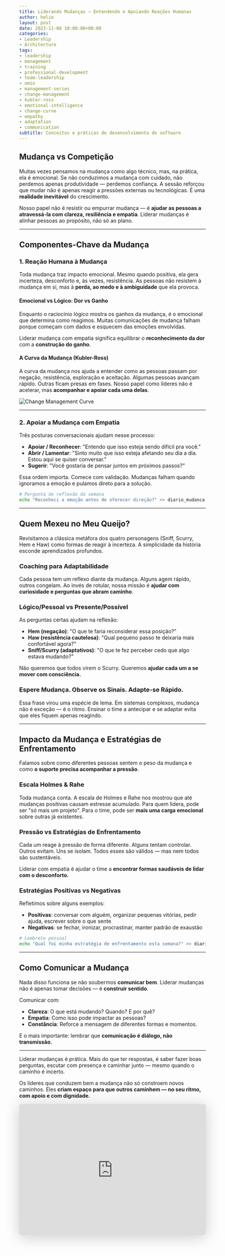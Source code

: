 ```yaml
---
title: Liderando Mudanças – Entendendo e Apoiando Reações Humanas
author: helio
layout: post
date: 2023-11-08 10:00:00+00:00
categories:
- Leadership
- Architecture
tags:
- leadership
- management
- training
- professional-development
- team-leadership
- omio
- management-series
- change-management
- kubler-ross
- emotional-intelligence
- change-curve
- empathy
- adaptation
- communication
subtitle: Conceitos e práticas de desenvolvimento de software
---
```


## Mudança vs Competição

Muitas vezes pensamos na mudança como algo técnico, mas, na prática, ela é emocional. Se não conduzimos a mudança com cuidado, não perdemos apenas produtividade — perdemos confiança. A sessão reforçou que mudar não é apenas reagir a pressões externas ou tecnológicas. É uma **realidade inevitável** do crescimento.

Nosso papel não é resistir ou empurrar mudança — é **ajudar as pessoas a atravessá-la com clareza, resiliência e empatia**. Liderar mudanças é alinhar pessoas ao propósito, não só ao plano.

---

## Componentes-Chave da Mudança

### 1. Reação Humana à Mudança

Toda mudança traz impacto emocional. Mesmo quando positiva, ela gera incerteza, desconforto e, às vezes, resistência. As pessoas não resistem à mudança em si, mas à **perda, ao medo e à ambiguidade** que ela provoca.

#### Emocional vs Lógico: Dor vs Ganho

Enquanto o raciocínio lógico mostra os ganhos da mudança, é o emocional que determina como reagimos. Muitas comunicações de mudança falham porque começam com dados e esquecem das emoções envolvidas.

Liderar mudança com empatia significa equilibrar o **reconhecimento da dor** com a **construção do ganho**.

#### A Curva da Mudança (Kubler-Ross)

A curva da mudança nos ajuda a entender como as pessoas passam por negação, resistência, exploração e aceitação. Algumas pessoas avançam rápido. Outras ficam presas em fases. Nosso papel como líderes não é acelerar, mas **acompanhar e apoiar cada uma delas**.

![Change Management Curve](/uploads/2023/11/kubler-ross-change-curve.png)

---

### 2. Apoiar a Mudança com Empatia

Três posturas conversacionais ajudam nesse processo:

- **Apoiar / Reconhecer**: "Entendo que isso esteja sendo difícil pra você."
- **Abrir / Lamentar**: "Sinto muito que isso esteja afetando seu dia a dia. Estou aqui se quiser conversar."
- **Sugerir**: "Você gostaria de pensar juntos em próximos passos?"

Essa ordem importa. Comece com validação. Mudanças falham quando ignoramos a emoção e pulamos direto para a solução.

```bash
# Pergunta de reflexão da semana
echo "Reconheci a emoção antes de oferecer direção?" >> diario_mudanca.txt
```

---

## Quem Mexeu no Meu Queijo?

Revisitamos a clássica metáfora dos quatro personagens (Sniff, Scurry, Hem e Haw) como formas de reagir à incerteza. A simplicidade da história esconde aprendizados profundos.

### Coaching para Adaptabilidade

Cada pessoa tem um reflexo diante da mudança. Alguns agem rápido, outros congelam. Ao invés de rotular, nossa missão é **ajudar com curiosidade e perguntas que abram caminho**.

### Lógico/Pessoal vs Presente/Possível

As perguntas certas ajudam na reflexão:

- **Hem (negação)**: "O que te faria reconsiderar essa posição?"
- **Haw (resistência cautelosa)**: "Qual pequeno passo te deixaria mais confortável agora?"
- **Sniff/Scurry (adaptativos)**: "O que te fez perceber cedo que algo estava mudando?"

Não queremos que todos virem o Scurry. Queremos **ajudar cada um a se mover com consciência.**

### Espere Mudança. Observe os Sinais. Adapte-se Rápido.

Essa frase virou uma espécie de lema. Em sistemas complexos, mudança não é exceção — é o ritmo. Ensinar o time a antecipar e se adaptar evita que eles fiquem apenas reagindo.

---

## Impacto da Mudança e Estratégias de Enfrentamento

Falamos sobre como diferentes pessoas sentem o peso da mudança e como **o suporte precisa acompanhar a pressão**.

### Escala Holmes & Rahe

Toda mudança conta. A escala de Holmes e Rahe nos mostrou que até mudanças positivas causam estresse acumulado. Para quem lidera, pode ser "só mais um projeto". Para o time, pode ser **mais uma carga emocional** sobre outras já existentes.

### Pressão vs Estratégias de Enfrentamento

Cada um reage à pressão de forma diferente. Alguns tentam controlar. Outros evitam. Uns se isolam. Todos esses são válidos — mas nem todos são sustentáveis.

Liderar com empatia é ajudar o time a **encontrar formas saudáveis de lidar com o desconforto.**

### Estratégias Positivas vs Negativas

Refletimos sobre alguns exemplos:

- **Positivas**: conversar com alguém, organizar pequenas vitórias, pedir ajuda, escrever sobre o que sente
- **Negativas**: se fechar, ironizar, procrastinar, manter padrão de exaustão

```bash
# Lembrete pessoal
echo "Qual foi minha estratégia de enfrentamento esta semana?" >> diario_energia.txt
```

---

## Como Comunicar a Mudança

Nada disso funciona se não soubermos **comunicar bem**. Liderar mudanças não é apenas tomar decisões — é **construir sentido**.

Comunicar com:

- **Clareza**: O que está mudando? Quando? E por quê?
- **Empatia**: Como isso pode impactar as pessoas?
- **Constância**: Reforce a mensagem de diferentes formas e momentos.

E o mais importante: lembrar que **comunicação é diálogo, não transmissão.**

---

Liderar mudanças é prática. Mais do que ter respostas, é saber fazer boas perguntas, escutar com presença e caminhar junto — mesmo quando o caminho é incerto.

Os líderes que conduzem bem a mudança não só constroem novos caminhos. Eles **criam espaço para que outros caminhem — no seu ritmo, com apoio e com dignidade.**

<iframe class="speakerdeck-iframe" frameborder="0" src="https://speakerdeck.com/player/20a4e8e042bd4aa6a138b07fed95c0f8" title="Leading Change" allowfullscreen="true" style="border: 0px; background: padding-box padding-box rgba(0, 0, 0, 0.1); margin: 0px; padding: 0px; border-radius: 6px; box-shadow: rgba(0, 0, 0, 0.2) 0px 5px 40px; width: 100%; height: auto; aspect-ratio: 560 / 394;" data-ratio="1.4213197969543148"></iframe>
